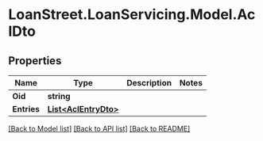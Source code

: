 # LoanStreet.LoanServicing.Model.AclDto
## Properties

Name | Type | Description | Notes
------------ | ------------- | ------------- | -------------
**Oid** | **string** |  | 
**Entries** | [**List&lt;AclEntryDto&gt;**](AclEntryDto.md) |  | 

[[Back to Model list]](../README.md#documentation-for-models) [[Back to API list]](../README.md#documentation-for-api-endpoints) [[Back to README]](../README.md)

